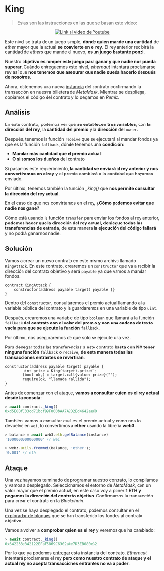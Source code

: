 # King

> Estas son las instrucciones en las que se basan este vídeo:

<p align="center">
  <a href="https://www.youtube.com/watch?v=HjWKmr-Lr9s">
    <img src="https://img.youtube.com/vi/HjWKmr-Lr9s/hqdefault.jpg" alt="Link al video de Youtube">
  </a>
</p>

Este nivel se trata de un juego simple, **dónde quien mande una cantidad** de _ether_ mayor que la actual **se convierte en el rey**. El rey anterior recibirá la cantidad de _ethers_ que mande el nuevo, **es un juego bastante ponzi**.

Nuestro **objetivo es romper este juego para ganar y que nadie nos pueda superar**. Cuándo entreguemos este nivel, _ethernaut_ intentará proclamarse rey así que **nos tenemos que asegurar que nadie pueda hacerlo después de nosotros**.

Ahora, obtenemos una nueva [instancia](https://sepolia.etherscan.io/tx/0xd5e3033c059d5639f696032f8cc584e35e672b0146d9aeb69bea743adb07d392) del contrato confirmando la transacción en nuestra billetera de _MetaMask_. Mientras se despliega, copiamos el código del contrato y lo pegamos en _Remix_.

## Análisis

En este contrato, podemos ver que **se establecen tres variables**, con **la dirección del rey**, la **cantidad del premio** y la **dirección** del `owner`.

Después, tenemos la función `receive` que se ejecutará al mandar fondos ya que es la función `fallback`, dónde tenemos una **condición**:

- **Mandar más cantidad que el premio actual**
- **O si somos los dueños** del contrato

Si pasamos este requerimiento, **la cantidad se enviará al rey anterior y nos convertiremos en el rey** y el premio cambiará a la cantidad que hayamos enviado.

Por último, tenemos también la función _\_king()_ que n**os permite consultar la dirección del rey actual**.

En el caso de que nos convirtamos en el rey, **¿Cómo podemos evitar que nadie nos gane?**

Cómo está usando la función `transfer` para enviar los fondos al rey anterior, **podemos hacer que la dirección del rey actual, deniegue todas las transferencias de entrada**, de esta manera **la ejecución del código fallará** y no podrá ganarnos nadie.

## Solución

Vamos a crear un nuevo contrato en este mismo archivo llamado `KingAttack`. En este contrato, crearemos un `constructor` que va a recibir la dirección del contrato objetivo y será `payable` ya que vamos a mandar fondos.

```solidity
contract KingAttack {
	constructor(address payable target) payable {}
}
```

Dentro del `constructor`, consultaremos el premio actual llamando a la variable pública del contrato y la guardaremos en una variable de tipo `uint`.

Después, crearemos una variable de tipo `boolean` que llamará a la función `fallback` **del contrato con el valor del premio y con una cadena de texto vacía para que se ejecute la función** `fallback`.

Por último, nos aseguraremos de que solo se ejecute una vez.

Para denegar todas las transferencias a este contrato **basta con NO tener ninguna función** `fallback` o `receive`, **de esta manera todas las transacciones entrantes se revertiran**.

```solidity
constructor(address payable target) payable {
		uint prize = King(target).prize();
		(bool ok,) = target.call{value: prize}("");
		require(ok, "llamada fallida");
}
```

Antes de comenzar con el ataque, **vamos a consultar quien es el rey actual desde la consola**:

```jsx
> await contract._king()
0xd5E8BfC33cd71bcf99F000bAA7A2D2Ed4642aed0
```

También, vamos a consultar cual es el premio actual y como nos lo devuelve en `wei`, lo convertimos a **ether** usando la librería **web3**.

```jsx
> balance = await web3.eth.getBalance(instance)
'1000000000000000' // wei

> web3.utils.fromWei(balance, 'ether');
'0.001' // eth
```

## Ataque

Una vez hayamos terminado de programar nuestro contrato, lo compilamos y vamos a desplegarlo. Seleccionamos el entorno de _MetaMask_, con un valor mayor que el premio actual, en este caso voy a poner **1 ETH y pegamos la dirección del contrato objetivo**. Confirmamos la transacción para crear el contrato en la _Blockchain_.

Una vez se haya desplegado el contrato, podemos consultar en el [explorador de bloques](https://sepolia.etherscan.io/tx/0x9c745ad2e64492b19ac27b96a8aa1af14dd1837854321f64e2055aeb41b9859d) que se han transferido los fondos al contrato objetivo.

Vamos a volver a **comprobar quien es el rey** y veremos que ha cambiado:

```jsx
> await contract._king()
0x642233e342122EFaF5869C6302a0e7D3EB080e32
```

Por lo que ya podemos [entregar](https://sepolia.etherscan.io/tx/0xc41eb6f5af70cba8e5fb948587afe41bcb1baf97409a296a4cd00e8e076aa4c2) esta instancia del contrato. _Ethernaut_ intentará proclamarse el rey **pero como nuestro contrato de ataque y el actual rey no acepta transacciones entrantes no va a poder**.
